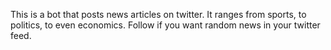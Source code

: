 This is a bot that posts news articles on twitter. It ranges from sports, to politics, to even economics. Follow if you want random news in your twitter feed.
